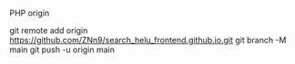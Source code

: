 
PHP origin

git remote add origin https://github.com/ZNn9/search_helu_frontend.github.io.git
git branch -M main
git push -u origin main